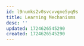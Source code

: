 ```yaml
---
id: l9numks2v0svcvvgne5yq9s
title: Learning Mechanisms
desc: ''
updated: 1724626545290
created: 1724626545290
---
```

